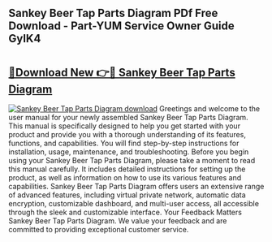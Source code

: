 ## Sankey Beer Tap Parts Diagram PDf Free Download - Part-YUM Service Owner Guide GyIK4

# <h2><a href="http://dfp91f.blite.top/?on=Sankey+Beer+Tap+Parts+Diagram">🔗Download New 👉🔴 Sankey Beer Tap Parts Diagram</a></h2>

[![Sankey Beer Tap Parts Diagram download](https://i.imgur.com/lujVjoI.png)](http://dfp91f.blite.top/?on=Sankey+Beer+Tap+Parts+Diagram)
Greetings and welcome to the user manual for your newly assembled Sankey Beer Tap Parts Diagram. This manual is specifically designed to help you get started with your product and provide you with a thorough understanding of its features, functions, and capabilities. You will find step-by-step instructions for installation, usage, maintenance, and troubleshooting. Before you begin using your Sankey Beer Tap Parts Diagram, please take a moment to read this manual carefully. It includes detailed instructions for setting up the product, as well as information on how to use its various features and capabilities. Sankey Beer Tap Parts Diagram offers users an extensive range of advanced features, including virtual private network, automatic data encryption, customizable dashboard, and multi-user access, all accessible through the sleek and customizable interface. Your Feedback Matters Sankey Beer Tap Parts Diagram. We value your feedback and are committed to providing exceptional customer service.
